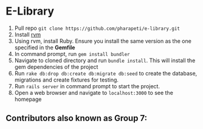 # E-Library

1. Pull repo `git clone https://github.com/pharapeti/e-library.git`
2. Install [rvm](https://rvm.io/)
3. Using rvm, install Ruby. Ensure you install the same version as the one specified in the **Gemfile**
4. In command prompt, run `gem install bundler`
4. Navigate to cloned directory and run `bundle install`. This will install the gem dependencies of the project
5. Run `rake db:drop db:create db:migrate db:seed` to create the database, migrations and create fixtures for testing.
6. Run `rails server` in command prompt to start the project.
7. Open a web browser and navigate to `localhost:3000` to see the homepage

## Contributors also known as Group 7:
